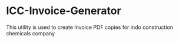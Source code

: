 # ICC-Invoice-Generator
This utility is used to create Invoice PDF copies for indo construction chemicals company
